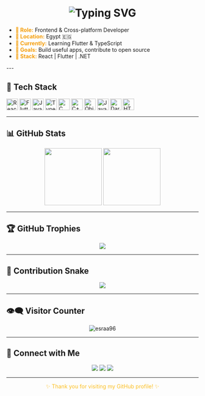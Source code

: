 <!-- 👇 GitHub Profile README Template - Customized by ChatGPT -->

<!-- Typing animation -->
<h1 align="center">
  <img src="https://readme-typing-svg.herokuapp.com?font=Fira+Code&weight=700&size=24&duration=4000&pause=1000&color=F97316&center=true&vCenter=true&width=435&lines=Hi+%F0%9F%91%8B%2C+I'm+Esraa+Awad;Frontend+%26+Cross-platform+Developer;Welcome+to+my+GitHub+profile!" alt="Typing SVG" />
</h1>

<ul>
  <li><strong style="color:#F59E0B;">💼 Role:</strong> Frontend & Cross-platform Developer</li>
  <li><strong style="color:#F59E0B;">📍 Location:</strong> Egypt 🇪🇬</li>
  <li><strong style="color:#F59E0B;">🔭 Currently:</strong> Learning Flutter & TypeScript</li>
  <li><strong style="color:#F59E0B;">🎯 Goals:</strong> Build useful apps, contribute to open source</li>
  <li><strong style="color:#F59E0B;">🧠 Stack:</strong> React | Flutter | .NET</li>
</ul>
---

## 🔧 Tech Stack
<div align="left">
  <img src="https://cdn.jsdelivr.net/gh/devicons/devicon/icons/react/react-original.svg" height="30" title="React"/>
  <img src="https://cdn.jsdelivr.net/gh/devicons/devicon/icons/flutter/flutter-original.svg" height="30" title="Flutter"/>
  <img src="https://cdn.jsdelivr.net/gh/devicons/devicon/icons/javascript/javascript-original.svg" height="30" title="JavaScript"/>
  <img src="https://cdn.jsdelivr.net/gh/devicons/devicon/icons/typescript/typescript-original.svg" height="30" title="TypeScript"/>
 <img src="https://cdn.jsdelivr.net/gh/devicons/devicon/icons/c/c-original.svg" height="30" title="C"/>
  <img src="https://cdn.jsdelivr.net/gh/devicons/devicon/icons/cplusplus/cplusplus-original.svg" height="30" title="C++"/>
  <img src="https://img.shields.io/badge/OOP-Concept-orange?style=flat&logo=codeforces&logoColor=white" height="30" title="Object-Oriented Programming"/>
  <img src="https://cdn.jsdelivr.net/gh/devicons/devicon/icons/javascript/javascript-original.svg" height="30" title="JavaScript"/>
  <img src="https://cdn.jsdelivr.net/gh/devicons/devicon/icons/dart/dart-original.svg" height="30" title="Dart"/>
  <img src="https://cdn.jsdelivr.net/gh/devicons/devicon/icons/html5/html5-original.svg" height="30" title="HTML"/>
</div>

---

## 📊 GitHub Stats
<div align="center">
  <img src="https://github-readme-stats.vercel.app/api?username=esraa96&show_icons=true&theme=orange&icon_color=F97316&text_color=FB923C&title_color=DC2626" height="150"/>
  <img src="https://github-readme-stats.vercel.app/api/top-langs/?username=esraa96&layout=compact&theme=orange&title_color=DC2626&text_color=FBBF24" height="150"/>
</div>

---

## 🏆 GitHub Trophies
<p align="center">
  <img src="https://github-profile-trophy.vercel.app/?username=esraa96&theme=flat&row=1&title=MultiLanguage,Commit,Repositories,Followers,Stars&margin-w=10&no-frame=true&title_color=F59E0B&text_color=DC2626"/>
</p>

---

## 🐍 Contribution Snake
<p align="center">
  <img src="https://raw.githubusercontent.com/esraa96/esraa96/output/github-contribution-grid-snake.svg" />
</p>

---

## 👁️‍🗨️ Visitor Counter
<p align="center">
  <img src="https://komarev.com/ghpvc/?username=esraa96&label=Profile%20views&color=FF5733&style=flat-square" alt="esraa96" />
</p>

---

## 🔗 Connect with Me
<p align="center">
  <a href="mailto:esrawad96@gmail.com"><img src="https://img.shields.io/badge/Gmail-D14836?style=for-the-badge&logo=gmail&logoColor=white"/></a>
  <a href="https://www.linkedin.com/in/esraa-a-73a693256/"><img src="https://img.shields.io/badge/LinkedIn-F97316?style=for-the-badge&logo=linkedin&logoColor=white"/></a>
  <a href="https://github.com/esraa96"><img src="https://img.shields.io/badge/GitHub-DC2626?style=for-the-badge&logo=github&logoColor=white"/></a>
</p>

---

<p align="center" style="color:#FBBF24;">✨ Thank you for visiting my GitHub profile! ✨</p>

